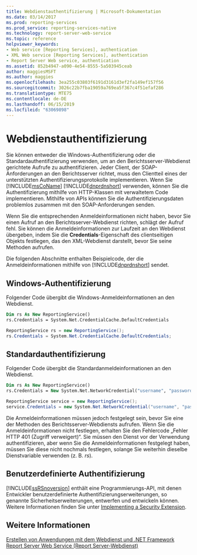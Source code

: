 ```yaml
---
title: Webdienstauthentifizierung | Microsoft-Dokumentation
ms.date: 03/14/2017
ms.prod: reporting-services
ms.prod_service: reporting-services-native
ms.technology: report-server-web-service
ms.topic: reference
helpviewer_keywords:
- Web service [Reporting Services], authentication
- XML Web service [Reporting Services], authentication
- Report Server Web service, authentication
ms.assetid: 852b4947-a090-4e54-8555-5a503945ceab
author: maggiesMSFT
ms.author: maggies
ms.openlocfilehash: 3ea255c03803f6191d3161d3ef2fa149ef157f56
ms.sourcegitcommit: 3026c22b7fba19059a769ea5f367c4f51efaf286
ms.translationtype: MTE75
ms.contentlocale: de-DE
ms.lasthandoff: 06/15/2019
ms.locfileid: "63069898"
---
```

# <a name="web-service-authentication"></a>Webdienstauthentifizierung
  Sie können entweder die Windows-Authentifizierung oder die Standardauthentifizierung verwenden, um an den Berichtsserver-Webdienst gerichtete Aufrufe zu authentifizieren. Jeder Client, der SOAP-Anforderungen an den Berichtsserver richtet, muss den Clientteil eines der unterstützten Authentifizierungsprotokolle implementieren. Wenn Sie [!INCLUDE[msCoName](../../../includes/msconame-md.md)] [!INCLUDE[dnprdnshort](../../../includes/dnprdnshort-md.md)] verwenden, können Sie die Authentifizierung mithilfe von HTTP-Klassen mit verwaltetem Code implementieren. Mithilfe von APIs können Sie die Authentifizierungsdaten problemlos zusammen mit den SOAP-Anforderungen senden.  
  
 Wenn Sie die entsprechenden Anmeldeinformationen nicht haben, bevor Sie einen Aufruf an den Berichtsserver-Webdienst richten, schlägt der Aufruf fehl. Sie können die Anmeldeinformationen zur Laufzeit an den Webdienst übergeben, indem Sie die **Credentials**-Eigenschaft des clientseitigen Objekts festlegen, das den XML-Webdienst darstellt, bevor Sie seine Methoden aufrufen.  
  
 Die folgenden Abschnitte enthalten Beispielcode, der die Anmeldeinformationen mithilfe von [!INCLUDE[dnprdnshort](../../../includes/dnprdnshort-md.md)] sendet.  
  
## <a name="windows-authentication"></a>Windows-Authentifizierung  
 Folgender Code übergibt die Windows-Anmeldeinformationen an den Webdienst.  
  
```vb  
Dim rs As New ReportingService()  
rs.Credentials = System.Net.CredentialCache.DefaultCredentials  
```  
  
```csharp  
ReportingService rs = new ReportingService();  
rs.Credentials = System.Net.CredentialCache.DefaultCredentials;  
```  
  
## <a name="basic-authentication"></a>Standardauthentifizierung  
 Folgender Code übergibt die Standardanmeldeinformationen an den Webdienst.  
  
```vb  
Dim rs As New ReportingService()  
rs.Credentials = New System.Net.NetworkCredential("username", "password", "domain")  
```  
  
```csharp  
ReportingService service = new ReportingService();  
service.Credentials = new System.Net.NetworkCredential("username", "password", "domain");  
```  
  
 Die Anmeldeinformationen müssen jedoch festgelegt sein, bevor Sie eine der Methoden des Berichtsserver-Webdiensts aufrufen. Wenn Sie die Anmeldeinformationen nicht festlegen, erhalten Sie den Fehlercode „Fehler HTTP 401 (Zugriff verweigert)“. Sie müssen den Dienst vor der Verwendung authentifizieren, aber wenn Sie die Anmeldeinformationen festgelegt haben, müssen Sie diese nicht nochmals festlegen, solange Sie weiterhin dieselbe Dienstvariable verwenden (z. B. *rs*).  
  
## <a name="custom-authentication"></a>Benutzerdefinierte Authentifizierung  
 [!INCLUDE[ssRSnoversion](../../../includes/ssrsnoversion-md.md)] enthält eine Programmierungs-API, mit denen Entwickler benutzerdefinierte Authentifizierungserweiterungen, so genannte Sicherheitserweiterungen, entwerfen und entwickeln können. Weitere Informationen finden Sie unter [Implementing a Security Extension](../../../reporting-services/extensions/security-extension/implementing-a-security-extension.md).  
  
## <a name="see-also"></a>Weitere Informationen  
 [Erstellen von Anwendungen mit dem Webdienst und .NET Framework](../../../reporting-services/report-server-web-service/net-framework/building-applications-using-the-web-service-and-the-net-framework.md)   
 [Report Server Web Service (Report Server-Webdienst)](../../../reporting-services/report-server-web-service/report-server-web-service.md)  
  
  
